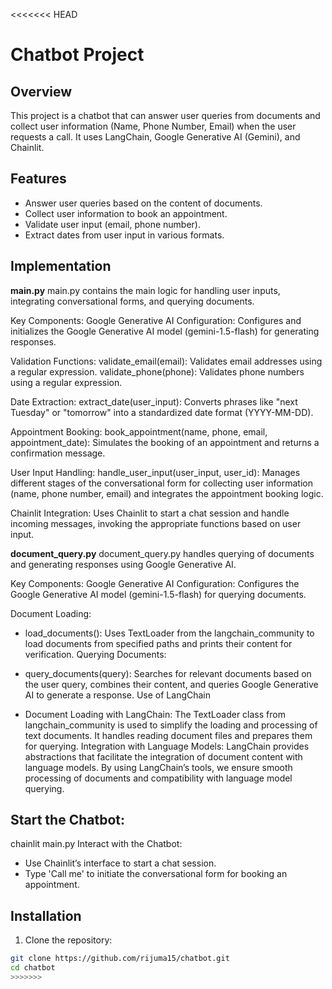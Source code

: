 <<<<<<< HEAD

# Chatbot Project

## Overview

This project is a chatbot that can answer user queries from documents and collect user information (Name, Phone Number, Email) when the user requests a call. It uses LangChain, Google Generative AI (Gemini), and Chainlit.

## Features

- Answer user queries based on the content of documents.
- Collect user information to book an appointment.
- Validate user input (email, phone number).
- Extract dates from user input in various formats.


## Implementation
**main.py**
main.py contains the main logic for handling user inputs, integrating conversational forms, and querying documents.

Key Components:
Google Generative AI Configuration: Configures and initializes the Google Generative AI model (gemini-1.5-flash) for generating responses.

Validation Functions:
validate_email(email): Validates email addresses using a regular expression.
validate_phone(phone): Validates phone numbers using a regular expression.

Date Extraction:
extract_date(user_input): Converts phrases like "next Tuesday" or "tomorrow" into a standardized date format (YYYY-MM-DD).

Appointment Booking:
book_appointment(name, phone, email, appointment_date): Simulates the booking of an appointment and returns a confirmation message.

User Input Handling:
handle_user_input(user_input, user_id): Manages different stages of the conversational form for collecting user information (name, phone number, email) and integrates the appointment booking logic.

Chainlit Integration:
Uses Chainlit to start a chat session and handle incoming messages, invoking the appropriate functions based on user input.


**document_query.py**
document_query.py handles querying of documents and generating responses using Google Generative AI.

Key Components:
Google Generative AI Configuration: Configures the Google Generative AI model (gemini-1.5-flash) for querying documents.

Document Loading:

- load_documents(): Uses TextLoader from the langchain_community to load documents from specified paths and prints their content for verification.
Querying Documents:

- query_documents(query): Searches for relevant documents based on the user query, combines their content, and queries Google Generative AI to generate a response.
Use of LangChain

- Document Loading with LangChain:
The TextLoader class from langchain_community is used to simplify the loading and processing of text documents. It handles reading document files and prepares them for querying.
Integration with Language Models:
LangChain provides abstractions that facilitate the integration of document content with language models. By using LangChain’s tools, we ensure smooth processing of documents and compatibility with language model querying.


## Start the Chatbot:

chainlit main.py
Interact with the Chatbot:

- Use Chainlit’s interface to start a chat session.
- Type 'Call me' to initiate the conversational form for booking an appointment.

## Installation

1. Clone the repository:

```sh
git clone https://github.com/rijuma15/chatbot.git
cd chatbot
>>>>>>>


